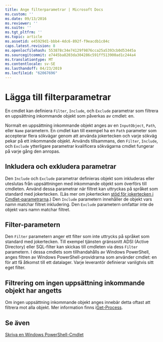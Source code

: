 ```yaml
---
title: Ange filterparametrar | Microsoft Docs
ms.custom: ''
ms.date: 09/13/2016
ms.reviewer: ''
ms.suite: ''
ms.tgt_pltfrm: ''
ms.topic: article
ms.assetid: e45929d1-bbb4-4dc6-892f-f9eacdb1c84c
caps.latest.revision: 8
ms.openlocfilehash: 553878c34e74129f9876cca25a5393cb0d53445a
ms.sourcegitcommit: e7445ba8203da304286c591ff513900ad1c244a4
ms.translationtype: MT
ms.contentlocale: sv-SE
ms.lasthandoff: 04/23/2019
ms.locfileid: "62067696"
---
```

# <a name="input-filter-parameters"></a>Lägga till filterparametrar

En cmdlet kan definiera `Filter`, `Include`, och `Exclude` parametrar som filtrera en uppsättning inkommande objekt som påverkas av cmdlet: en.

Normalt en uppsättning inkommande objekt anges av en `InputObject`, `Path`, eller `Name` parametern. En cmdlet kan till exempel ha en `Path` parameter som accepterar flera sökvägar genom att använda jokertecken och varje sökväg pekar på ett inkommande objekt. Används tillsammans, den `Filter`, `Include`, och `Exclude` ytterligare parametrar kvalificera sökvägarna cmdlet fungerar på varje gång den anropas.

## <a name="include-and-exclude-parameters"></a>Inkludera och exkludera parametrar

Den `Include` och `Exclude` parametrar definieras objekt som inkluderas eller uteslutas från uppsättningen med inkommande objekt som överförs till cmdleten. Använd dessa parametrar när filtret kan uttryckas på språket som standard med jokertecken. (Läs mer om jokertecken [stöd för jokertecken i Cmdlet-parametrarna](./supporting-wildcard-characters-in-cmdlet-parameters.md).) Den `Include` parametern innehåller de objekt vars namn matchar filtret inkludering. Den `Exclude` parametern omfattar inte de objekt vars namn matchar filtret.

## <a name="filter-parameter"></a>Filter-parametern

Den `Filter` parametern anger ett filter som inte uttrycks på språket som standard med jokertecken. Till exempel tjänsten gränssnitt ADSI (Active Directory) eller SQL-filter kan skickas till cmdleten via dess `Filter` parametern. I dessa cmdlets som tillhandahålls av Windows PowerShell, anges filtren av Windows PowerShell-providrarna som använder cmdlet: en för att få åtkomst till ett datalager. Varje leverantör definierar vanligtvis sitt eget filter.

## <a name="filtering-if-no-set-of-input-objects-is-specified"></a>Filtrering om ingen uppsättning inkommande objekt har angetts

Om ingen uppsättning inkommande objekt anges innebär detta oftast att filtrera mot alla objekt. Mer information finns i[Get-Process](/powershell/module/Microsoft.PowerShell.Management/Get-Process).

## <a name="see-also"></a>Se även

[Skriva en Windows PowerShell-Cmdlet](./writing-a-windows-powershell-cmdlet.md)